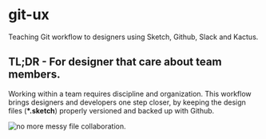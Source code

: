 # git-ux
Teaching Git workflow to designers using Sketch, Github, Slack and Kactus.

## TL;DR - For designer that care about team members.
Working within a team requires discipline and organization. This workflow brings designers and developers one step closer, by keeping the design files (__*.sketch__) properly versioned and backed up with Github.

![no more messy file collaboration.](https://i.imgur.com/y6Y7vRf.png)

